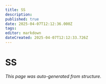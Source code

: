 ```yaml
---
title: SS
description: 
published: true
date: 2025-04-07T12:12:36.000Z
tags: 
editor: markdown
dateCreated: 2025-04-07T12:12:33.726Z
---
```


# SS

*This page was auto-generated from structure.*